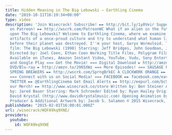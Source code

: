 ```yaml
---
title: Hidden Meaning in The Big Lebowski – Earthling Cinema
date: "2019-10-11T16:19:34+08:00"
type: video
description: 'Join Wisecrack! Subscribe! ►► http://bit.ly/1y8Veir Support Wisecrack
  on Patreon! ►► http://wscrk.com/PatreonWC What if an alien in the future stumbled
  upon The Big Lebowski? Welcome to Earthling Cinema, where we examine the last remaining
  artifacts of a once-proud culture and try to understand what human lives were like
  before their planet was destroyed. I''m your host, Garyx Wormuloid. This week''s
  film: The Big Lebowski (1998) Starring: Jeff Bridges, John Goodman, Julianne Moore
  Directed by: Joel Coen, Ethan Coen Working Title Films, Polygram Filmed Entertainment
  Available on iTunes, Amazon Instant Video, YouTube, Vudu, Sony Entertainment Network
  and Google Play === Get the Movie! === Digital Download ► http://amzn.to/298xGHX
  DVD/Blu-ray ► http://amzn.to/2965XWz === More Episodes! === SAUSAGE PARTY ►► http://wscrk.com/SsgPtyEC
  SPRING BREAKERS ►► http://wscrk.com/SprngBrkEC A CLOCKWORK ORANGE ►► http://wscrk.com/ClckWkEC
  === Connect with us on Social Media! === FACEBOOK ►► facebook.com/earthlingcinema
  TWITTER ►► @EarthlingCinema Get Email Alerts ►► http://eepurl.com/bcSRD9 Check out
  our Merch! ►► http://www.wisecrack.co/store Written by: Ben Steiner Analysis & Directed
  by: Jared Bauer Starring: Mark Schroeder Edited by: Ryan Hailey Original Music by:
  David Krystal (http://www.davidkrystalmusic.com) Opening Animation by: Danny Rapaport
  Producer & Additional Artwork by: Jacob S. Salamon © 2015 Wisecrack, Inc.'
publishdate: "2015-02-01T16:00:01.000Z"
url: /wisecrack/WQFA9kq9XNE/
providers:
  youtube:
    id: WQFA9kq9XNE
---
```

